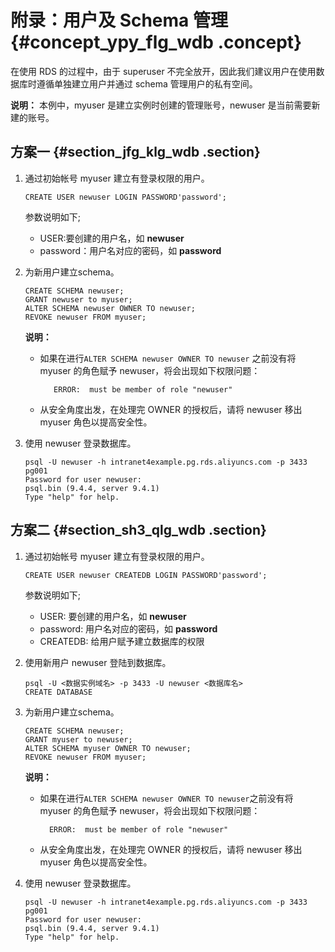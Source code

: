 # 附录：用户及 Schema 管理 {#concept_ypy_flg_wdb .concept}

在使用 RDS 的过程中，由于 superuser 不完全放开，因此我们建议用户在使用数据库时遵循单独建立用户并通过 schema 管理用户的私有空间。

**说明：** 本例中，myuser 是建立实例时创建的管理账号，newuser 是当前需要新建的账号。

## 方案一 {#section_jfg_klg_wdb .section}

1.  通过初始帐号 myuser 建立有登录权限的用户。

    ```
    CREATE USER newuser LOGIN PASSWORD'password';
    ```

    参数说明如下;

    -   USER:要创建的用户名，如 **newuser**
    -   password：用户名对应的密码，如 **password**
2.  为新用户建立schema。

    ```
    CREATE SCHEMA newuser;
    GRANT newuser to myuser;
    ALTER SCHEMA newuser OWNER TO newuser;
    REVOKE newuser FROM myuser;
    ```

    **说明：** 

    -   如果在进行`ALTER SCHEMA newuser OWNER TO newuser` 之前没有将 myuser 的角色赋予 newuser，将会出现如下权限问题：

        ```
           ERROR:  must be member of role "newuser"
        ```

    -   从安全角度出发，在处理完 OWNER 的授权后，请将 newuser 移出 myuser 角色以提高安全性。

3.  使用 newuser 登录数据库。

    ```
    psql -U newuser -h intranet4example.pg.rds.aliyuncs.com -p 3433 pg001
    Password for user newuser:
    psql.bin (9.4.4, server 9.4.1)
    Type "help" for help.
    ```


## 方案二 {#section_sh3_qlg_wdb .section}

1.  通过初始帐号 myuser 建立有登录权限的用户。

    ```
    CREATE USER newuser CREATEDB LOGIN PASSWORD'password';
    ```

    参数说明如下;

    -   USER: 要创建的用户名，如 **newuser**
    -   password: 用户名对应的密码，如 **password**
    -   CREATEDB: 给用户赋予建立数据库的权限
2.  使用新用户 newuser 登陆到数据库。

    ```
    psql -U <数据实例域名> -p 3433 -U newuser <数据库名>
    CREATE DATABASE
    ```

3.  为新用户建立schema。

    ```
    CREATE SCHEMA newuser;
    GRANT myuser to newuser;
    ALTER SCHEMA myuser OWNER TO newuser;
    REVOKE newuser FROM myuser;
    ```

    **说明：** 

    -   如果在进行`ALTER SCHEMA newuser OWNER TO newuser`之前没有将 myuser 的角色赋予 newuser，将会出现如下权限问题：

        ```
          ERROR:  must be member of role "newuser"
        ```

    -   从安全角度出发，在处理完 OWNER 的授权后，请将 newuser 移出 myuser 角色以提高安全性。

4.  使用 newuser 登录数据库。

    ```
    psql -U newuser -h intranet4example.pg.rds.aliyuncs.com -p 3433 pg001
    Password for user newuser:
    psql.bin (9.4.4, server 9.4.1)
    Type "help" for help.
    ```


